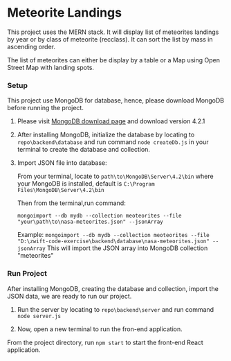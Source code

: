 # Meteorite Landings

This project uses the MERN stack. It will display list of meteorites landings by year or by class of meteorite (recclass). It can sort the list by mass in ascending order. 

The list of meteorites can either be display by a table or a Map using Open Street Map with landing spots.

### Setup

This project use MongoDB for database, hence, please download MongoDB before running the project.

1. Please visit [MongoDB download page](https://www.mongodb.com/download-center/community) and download version 4.2.1

2. After installing MongoDB, initialize the database by locating to ```repo\backend\database``` and run command ```node createDb.js``` in your terminal to create the database and collection.

3. Import JSON file into database:

      From your terminal, locate to ```path\to\MongoDB\Server\4.2\bin``` where your MongoDB is installed, default is ```C:\Program Files\MongoDB\Server\4.2\bin```

      Then from the terminal,run command: 
      ```
      mongoimport --db mydb --collection meoteorites --file "your\path\to\nasa-meteorites.json" --jsonArray
      ```
      Example: ```mongoimport --db mydb --collection meoteorites --file "D:\zwift-code-exercise\backend\database\nasa-meteorites.json" --jsonArray```
      This will import the JSON array into MongoDB collection "meteorites"

### Run Project

After installing MongoDB, creating the database and collection, import the JSON data, we are ready to run our project.

1. Run the server by locating to ``` repo\backend\server ``` and run command ```node server.js```

2. Now, open a new terminal to run the fron-end application. 

  From the project directory, run ```npm start``` to start the front-end React application.
